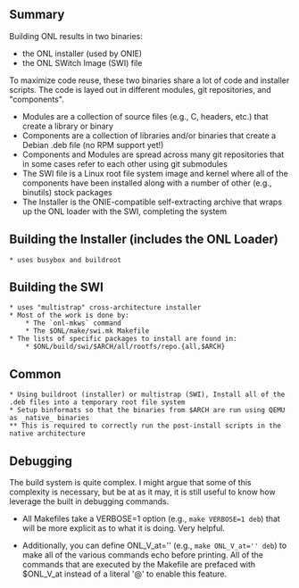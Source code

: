 Summary
-------------

Building ONL results in two binaries:
* the ONL installer (used by ONIE)
* the ONL SWitch Image (SWI) file

To maximize code reuse, these two binaries share a lot of code and installer scripts.
The code is layed out in different modules, git repositories, and "components".

* Modules are a collection of source files (e.g., C, headers, etc.) that create a library or binary
* Components are a collection of libraries and/or binaries that create a Debian .deb file (no RPM support yet!)
* Components and Modules are spread across many git repositories that in some cases refer to each other using git submodules
* The SWI file is a Linux root file system image and kernel where all of the components have been installed
    along with a number of other (e.g., binutils) stock packages
* The Installer is the ONIE-compatible self-extracting archive that wraps up the ONL loader with the SWI, completing the system



Building the Installer (includes the ONL Loader)
-------------------
    * uses busybox and buildroot


Building the SWI
-------------------
    * uses "multistrap" cross-architecture installer
    * Most of the work is done by:
        * The `onl-mkws` command
        * The $ONL/make/swi.mk Makefile
    * The lists of specific packages to install are found in:
        * $ONL/build/swi/$ARCH/all/rootfs/repo.{all,$ARCH}


Common
-----------------
    * Using buildroot (installer) or multistrap (SWI), Install all of the .deb files into a temporary root file system
    * Setup binformats so that the binaries from $ARCH are run using QEMU as _native_ binaries
    ** This is required to correctly run the post-install scripts in the native architecture

Debugging
---------------

The build system is quite complex.  I might argue that some of this complexity is necessary, but be at as it may,
it is still useful to know how leverage the built in debugging commands.

* All Makefiles take a VERBOSE=1 option (e.g., `make VERBOSE=1 deb`)
    that will be more explicit as to what it is doing.  Very helpful.

* Additionally, you can define ONL_V_at='' (e.g., `make ONL_V_at='' deb`) to make all of the various commands echo before
    printing.  All of the commands that are executed by the Makefile are prefaced with $ONL_V_at instead of a literal '@' to
    enable this feature.


